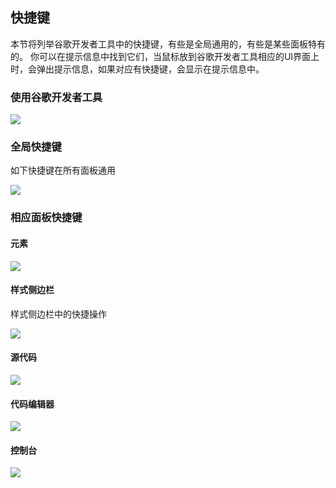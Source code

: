 ## 快捷键
本节将列举谷歌开发者工具中的快捷键，有些是全局通用的，有些是某些面板特有的。
你可以在提示信息中找到它们，当鼠标放到谷歌开发者工具相应的UI界面上时，会弹出提示信息，如果对应有快捷键，会显示在提示信息中。

### 使用谷歌开发者工具

![](http://i1.piimg.com/582863/db9d1e23da777711.png)

### 全局快捷键
如下快捷键在所有面板通用

![](http://i1.piimg.com/582863/89db15f955faba7e.png)

### 相应面板快捷键

#### 元素

![](http://p1.bpimg.com/582863/92f33a3aa18beb96.png)

#### 样式侧边栏
样式侧边栏中的快捷操作

![](http://p1.bpimg.com/582863/f064b200560b1015.png)

#### 源代码

![](http://p1.bpimg.com/582863/1f651aea48da8a09.png)

#### 代码编辑器

![](http://p1.bpimg.com/582863/9b92a3607accf5b9.png)

#### 控制台

![](http://p1.bpimg.com/582863/daec1a3c4e70d2d6.png)

